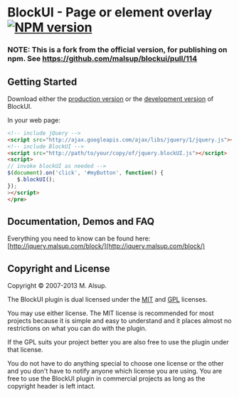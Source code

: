 # BlockUI - Page or element overlay  [![NPM version][npm-image]][npm-url]

### NOTE: This is a fork from the official version, for publishing on npm. See https://github.com/malsup/blockui/pull/114

## Getting Started

Download either the [production version][min] or the [development version][max] of BlockUI.

[min]: http://malsup.github.com/min/jquery.blockUI.min.js

[max]: http://malsup.github.com/jquery.blockUI.js

In your web page:

```html
<!-- include jQuery -->
<script src="http://ajax.googleapis.com/ajax/libs/jquery/1/jquery.js"></script>
<!-- include BlockUI -->
<script src="http://path/to/your/copy/of/jquery.blockUI.js"></script>
<script>
// invoke blockUI as needed -->
$(document).on('click', '#myButton', function() {
   $.blockUI();
});
></script>
</pre>
```

## Documentation, Demos and FAQ

Everything you need to know can be found here:
[http://jquery.malsup.com/block/](http://jquery.malsup.com/block/)

## Copyright and License

Copyright &copy; 2007-2013 M. Alsup.

The BlockUI plugin is dual licensed under the [MIT](http://malsup.github.com/mit-license.txt)
and [GPL](http://malsup.github.com/gpl-license-v2.txt) licenses.

You may use either license. The MIT license is recommended for most projects because it is simple and easy to understand
and it places almost no restrictions on what you can do with the plugin.

If the GPL suits your project better you are also free to use the plugin under that license.

You do not have to do anything special to choose one license or the other and you don't have to notify anyone which
license you are using. You are free to use the BlockUI plugin in commercial projects as long as the copyright header is
left intact.

[npm-url]: https://www.npmjs.com/package/block-ui/

[npm-image]: http://img.shields.io/npm/v/block-ui.svg
